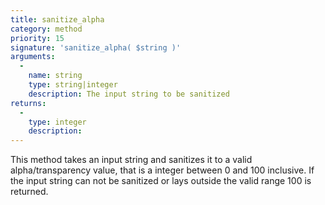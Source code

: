 ```yaml
---
title: sanitize_alpha
category: method
priority: 15
signature: 'sanitize_alpha( $string )'
arguments:
  -
    name: string
    type: string|integer
    description: The input string to be sanitized
returns:
  -
    type: integer
    description:
---
```


This method takes an input string and sanitizes it to a valid alpha/transparency value, that is a integer between 0 and 100 inclusive. If the input string can not be sanitized or lays outside the valid range 100 is returned.